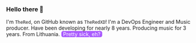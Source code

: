 ### Hello there 👋
I'm `TheRed`, on GitHub known as `TheRedXD`! I'm a DevOps Engineer and Music producer. Have been developing for nearly 8 years. Producing music for 3 years. From Lithuania. <span style="background-color:#aa5cff;color:white;padding-left:5px;padding-right:5px;border-radius:5px;">Pretty sick, eh?</span>

<!--
**TheRedXD/TheRedXD** is a ✨ _special_ ✨ repository because its `README.md` (this file) appears on your GitHub profile.

Here are some ideas to get you started:

- 🔭 I’m currently working on ...
- 🌱 I’m currently learning ...
- 👯 I’m looking to collaborate on ...
- 🤔 I’m looking for help with ...
- 💬 Ask me about ...
- 📫 How to reach me: ...
- 😄 Pronouns: ...
- ⚡ Fun fact: ...
-->
